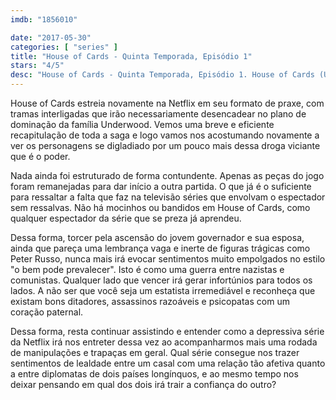 ```yaml
---
imdb: "1856010"

date: "2017-05-30"
categories: [ "series" ]
title: "House of Cards - Quinta Temporada, Episódio 1"
stars: "4/5"
desc: "House of Cards - Quinta Temporada, Episódio 1. House of Cards (USA, 2013). Dirigido por James Foley, Robin Wright, John David Coles, Carl Franklin, Tucker Gates, Tom Shankland, Alik Sakharov, Allen Coulter, David Fincher. Escrito por Beau Willimon, Andrew Davies, Michael Dobbs, Laura Eason, Bill Kennedy, Kate Barnow, Sam Forman, John Mankiewicz, Melissa James Gibson. Com Kevin Spacey (Francis Underwood), Robin Wright (Claire Underwood), Michael Kelly (Doug Stamper), Justin Doescher (Frank Underwood Security / ...), Nathan Darrow (Edward Meechum), Lamont Easter (Underwood Secret Service), Mahershala Ali (Remy Danton), Derek Cecil (Seth Grayson), Mark Falvo (White House Press Corps / ...)."
---
```

House of Cards estreia novamente na Netflix em seu formato de praxe, com tramas interligadas que irão necessariamente desencadear no plano de dominação da família Underwood. Vemos uma breve e eficiente recapitulação de toda a saga e logo vamos nos acostumando novamente a ver os personagens se digladiado por um pouco mais dessa droga viciante que é o poder.

Nada ainda foi estruturado de forma contundente. Apenas as peças do jogo foram remanejadas para dar início a outra partida. O que já é o suficiente para ressaltar a falta que faz na televisão séries que envolvam o espectador sem ressalvas. Não há mocinhos ou bandidos em House of Cards, como qualquer espectador da série que se preza já aprendeu.

Dessa forma, torcer pela ascensão do jovem governador e sua esposa, ainda que pareça uma lembrança vaga e inerte de figuras trágicas como Peter Russo, nunca mais irá evocar sentimentos muito empolgados no estilo "o bem pode prevalecer". Isto é como uma guerra entre nazistas e comunistas. Qualquer lado que vencer irá gerar infortúnios para todos os lados. A não ser que você seja um estatista irremediável e reconheça que existam bons ditadores, assassinos razoáveis e psicopatas com um coração paternal.

Dessa forma, resta continuar assistindo e entender como a depressiva série da Netflix irá nos entreter dessa vez ao acompanharmos mais uma rodada de manipulações e trapaças em geral. Qual série consegue nos trazer sentimentos de lealdade entre um casal com uma relação tão afetiva quanto a entre diplomatas de dois países longínquos, e ao mesmo tempo nos deixar pensando em qual dos dois irá trair a confiança do outro?
